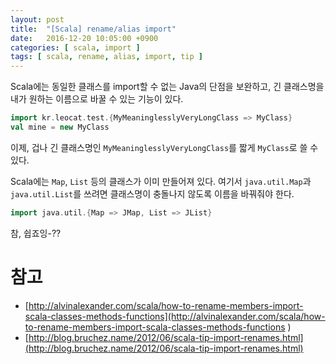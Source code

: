 ```yaml
---
layout: post
title:  "[Scala] rename/alias import"
date:   2016-12-20 10:05:00 +0900
categories: [ scala, import ]
tags: [ scala, rename, alias, import, tip ]
---
```


Scala에는 동일한 클래스를 import할 수 없는 Java의 단점을 보완하고, 긴 클래스명을 내가 원하는 이름으로 바꿀 수 있는 기능이 있다.

```scala
import kr.leocat.test.{MyMeaninglesslyVeryLongClass => MyClass}
val mine = new MyClass
```

이제, 겁나 긴 클래스명인 `MyMeaninglesslyVeryLongClass`를 짧게 `MyClass`로 쓸 수 있다.

Scala에는 `Map`, `List` 등의 클래스가 이미 만들어져 있다. 여기서 `java.util.Map`과 `java.util.List`를 쓰려면 클래스명이 충돌나지 않도록 이름을 바꿔줘야 한다.

```scala
import java.util.{Map => JMap, List => JList}
```

참, 쉽죠잉-??

# 참고
- [http://alvinalexander.com/scala/how-to-rename-members-import-scala-classes-methods-functions](http://alvinalexander.com/scala/how-to-rename-members-import-scala-classes-methods-functions
)
- [http://blog.bruchez.name/2012/06/scala-tip-import-renames.html](http://blog.bruchez.name/2012/06/scala-tip-import-renames.html)
